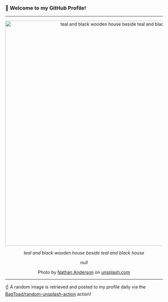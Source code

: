 ### 👋 Welcome to my GitHub Profile!

----

<div align="center">
  <img width="720" src="https://images.unsplash.com/photo-1479968071622-d0a39f8551be?crop=entropy&cs=tinysrgb&fit=max&fm=jpg&ixid=M3w1NTI0OTR8MHwxfHJhbmRvbXx8fHx8fHx8fDE3Mzk4NTkxNTR8&ixlib=rb-4.0.3&q=80&w=1080" alt="teal and black wooden house beside teal and black house">
  
  <em>teal and black wooden house beside teal and black house</em>
  
  <em>null</em>
  
  Photo by [Nathan Anderson](https://kunack.us/follow?source=unsplash) on [unsplash.com](https://unsplash.com/)
</div>

----

☝️ A random image is retrieved and posted to my profile daily via the [BagToad/random-unsplash-action](https://github.com/BagToad/random-unsplash-action) action!
